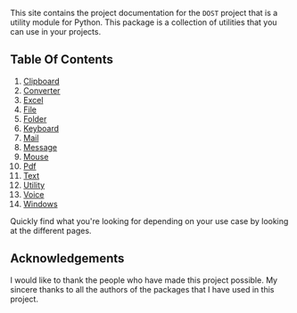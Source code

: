 This site contains the project documentation for the
`DOST` project that is a utility module for Python.
This package is a collection of utilities that you can use in your projects.


## Table Of Contents

1. [Clipboard](clipboard.md)
2. [Converter](converter.md)
3. [Excel](excel.md)
4. [File](file.md)
5. [Folder](folder.md)
6. [Keyboard](keyboard.md)
7. [Mail](mail.md)
8. [Message](message.md)
9. [Mouse](mouse.md)
10. [Pdf](pdf.md)
11. [Text](text.md)
12. [Utility](utility.md)
13. [Voice](voice.md)
14. [Windows](windows.md)


Quickly find what you're looking for depending on
your use case by looking at the different pages.

## Acknowledgements

I would like to thank the people who have made this project possible. 
My sincere thanks to all the authors of the packages that I have used in this project.